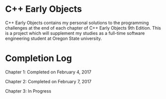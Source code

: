 # C++ Early Objects

C++ Early Objects contains my personal solutions to the programming challenges at the end of each chapter of C++ Early Objects 9th Edition.
This is a project which will supplement my studies as a full-time software engineering student at Oregon State university.

# Completion Log

Chapter 1: Completed on February 4, 2017

Chapter 2: Completed on February 7, 2017

Chapter 3: In Progress